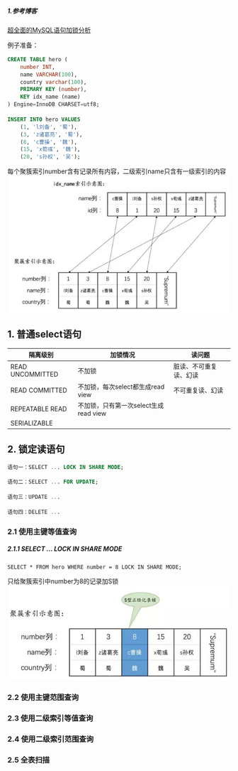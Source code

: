
##### 1.参考博客
[超全面的MySQL语句加锁分析](https://blog.csdn.net/bjweimengshu/article/details/90056126)

例子准备：
```SQL
CREATE TABLE hero (
    number INT,
    name VARCHAR(100),
    country varchar(100),
    PRIMARY KEY (number),
    KEY idx_name (name)
) Engine=InnoDB CHARSET=utf8;

INSERT INTO hero VALUES
    (1, 'l刘备', '蜀'),
    (3, 'z诸葛亮', '蜀'),
    (8, 'c曹操', '魏'),
    (15, 'x荀彧', '魏'),
    (20, 's孙权', '吴');
```
每个聚簇索引number含有记录所有内容，二级索引name只含有一级索引的内容
![例子](./pic/MySQL语句分析_例子.jpg)
## 1. 普通select语句
隔离级别|加锁情况|读问题
---|---|---|
READ UNCOMMITTED|不加锁|脏读、不可重复读、幻读
READ COMMITTED|不加锁，每次select都生成read view|不可重复读、幻读
REPEATABLE READ|不加锁，只有第一次select生成read view||
SERIALIZABLE|


## 2. 锁定读语句

```SQL
语句一：SELECT ... LOCK IN SHARE MODE;

语句二：SELECT ... FOR UPDATE;

语句三：UPDATE ...

语句四：DELETE ...
```
### 2.1 使用主键等值查询
##### 2.1.1 SELECT ... LOCK IN SHARE MODE
```
SELECT * FROM hero WHERE number = 8 LOCK IN SHARE MODE;
```
只给聚簇索引中number为8的记录加S锁
![](./pic/MySQL语句分析_2.1.1.jpg)

### 2.2 使用主键范围查询

### 2.3 使用二级索引等值查询

### 2.4 使用二级索引范围查询

### 2.5 全表扫描
